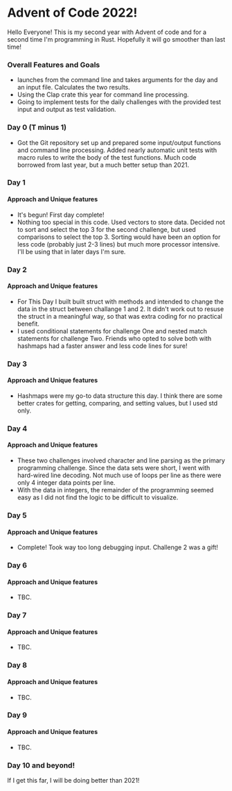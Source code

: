 # Advent of Code 2022!
Hello Everyone! This is my second year with Advent of code and for a second time I'm programming in Rust.  Hopefully it will go smoother than last time!

### Overall Features and Goals
- launches from the command line and takes arguments for the day and an input file.  Calculates the two results.
- Using the Clap crate this year for command line processing.
- Going to implement tests for the daily challenges with the provided test input and output as test validation.

### Day 0 (T minus 1)
- Got the Git repository set up and prepared some input/output functions and command line processing.  Added nearly automatic unit tests with macro rules to write the body of the test functions.  Much code borrowed from last year, but a much better setup than 2021.

### Day 1
#### Approach and Unique features
- It's begun!  First day complete!
- Nothing too special in this code.  Used vectors to store data.  Decided not to sort and select the top 3 for the second challenge, but used comparisons to select the top 3. Sorting would have been an option for less code (probably just 2-3 lines) but much more processor intensive.  I'll be using that in later days I'm sure.

### Day 2
#### Approach and Unique features
- For This Day I built built struct with methods and intended to change the data in the struct between challange 1 and 2.  It didn't work out to resuse the struct in a meaningful way, so that was extra coding for no practical benefit. 
- I used conditional statements for challenge One and nested match statements for challenge Two.  Friends who opted to solve both with hashmaps had a faster answer and less code lines for sure!
### Day 3
#### Approach and Unique features
- Hashmaps were my go-to data structure this day.  I think there are some better crates for getting, comparing, and setting values, but I used std only.  

### Day 4
#### Approach and Unique features
- These two challenges involved character and line parsing as the primary programming challenge.  Since the data sets were short, I went with hard-wired line decoding.  Not much use of loops per line as there were only 4 integer data points per line.  
- With the data in integers, the remainder of the programming seemed easy as I did not find the logic to be difficult to visualize.

### Day 5
#### Approach and Unique features
- Complete! Took way too long debugging input.  Challenge 2 was a gift!

### Day 6
#### Approach and Unique features
- TBC.

### Day 7
#### Approach and Unique features
- TBC.

### Day 8
#### Approach and Unique features
- TBC.

### Day 9
#### Approach and Unique features
- TBC.

### Day 10 and beyond!
If I get this far, I will be doing better than 2021!
